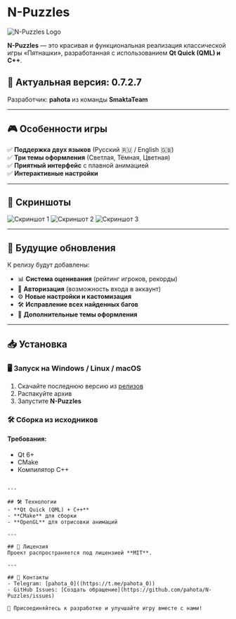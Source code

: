 # N-Puzzles

![N-Puzzles Logo](images/logo.png)

**N-Puzzles** — это красивая и функциональная реализация классической игры «Пятнашки», разработанная с использованием **Qt Quick (QML) и C++**.

## 🚀 Актуальная версия: **0.7.2.7**

Разработчик: **pahota** из команды **SmaktaTeam**

---

## 🎮 Особенности игры

✅ **Поддержка двух языков** (Русский 🇷🇺 / English 🇬🇧)  
✅ **Три темы оформления** (Светлая, Тёмная, Цветная)  
✅ **Приятный интерфейс** с плавной анимацией  
✅ **Интерактивные настройки**  

---

## 📸 Скриншоты

![Скриншот 1](images/screenshot1.png)
![Скриншот 2](images/screenshot2.png)
![Скриншот 3](images/screenshot3.png)

---

## 🔮 Будущие обновления

К релизу будут добавлены:
- 📊 **Система оценивания** (рейтинг игроков, рекорды)
- 🔐 **Авторизация** (возможность входа в аккаунт)
- ⚙️ **Новые настройки и кастомизация**
- 🛠 **Исправление всех найденных багов**
- 🎨 **Дополнительные темы оформления**

---

## 📥 Установка

### 🖥 Запуск на Windows / Linux / macOS
1. Скачайте последнюю версию из [релизов](https://github.com/SmaktaTeam/N-Puzzles/releases)
2. Распакуйте архив
3. Запустите **N-Puzzles**

### 🛠 Сборка из исходников
#### Требования:
- Qt 6+
- CMake
- Компилятор C++

```

---

## 🛠 Технологии
- **Qt Quick (QML) + C++**
- **CMake** для сборки
- **OpenGL** для отрисовки анимаций

---

## 📜 Лицензия
Проект распространяется под лицензией **MIT**.

---

## 💬 Контакты
- Telegram: [pahota_0]((https://t.me/pahota_0))
- GitHub Issues: [Создать обращение](https://github.com/pahota/N-Puzzles/issues)

🤝 Присоединяйтесь к разработке и улучшайте игру вместе с нами!

